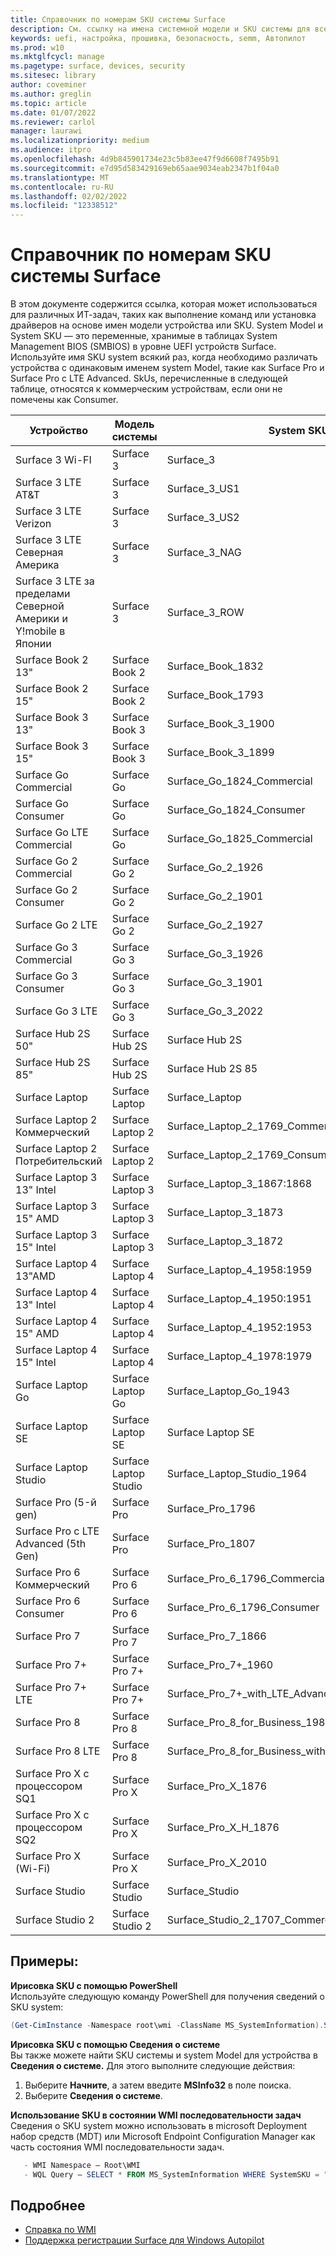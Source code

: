 ```yaml
---
title: Справочник по номерам SKU системы Surface
description: См. ссылку на имена системной модели и SKU системы для всех устройств Surface.
keywords: uefi, настройка, прошивка, безопасность, semm, Автопилот
ms.prod: w10
ms.mktglfcycl: manage
ms.pagetype: surface, devices, security
ms.sitesec: library
author: coveminer
ms.author: greglin
ms.topic: article
ms.date: 01/07/2022
ms.reviewer: carlol
manager: laurawi
ms.localizationpriority: medium
ms.audience: itpro
ms.openlocfilehash: 4d9b845901734e23c5b83ee47f9d6608f7495b91
ms.sourcegitcommit: e7d95d583429169eb65aae9034eab2347b1f04a0
ms.translationtype: MT
ms.contentlocale: ru-RU
ms.lasthandoff: 02/02/2022
ms.locfileid: "12338512"
---
```

# <a name="surface-system-sku-reference"></a>Справочник по номерам SKU системы Surface

В этом документе содержится ссылка, которая может использоваться для различных ИТ-задач, таких как выполнение команд или установка драйверов на основе имен модели устройства или SKU. System Model и System SKU — это переменные, хранимые в таблицах System Management BIOS (SMBIOS) в уровне UEFI устройств Surface. Используйте имя SKU system всякий раз, когда необходимо различать устройства с одинаковым именем system Model, такие как Surface Pro и Surface Pro с LTE Advanced. SkUs, перечисленные в следующей таблице, относятся к коммерческим устройствам, если они не помечены как Consumer. 

| Устройство   | Модель системы | System SKU       |
| ---------- | ----------- | -------------- |
| Surface 3 Wi-FI                                               | Surface 3        | Surface_3                        |
| Surface 3 LTE AT&T                                           | Surface 3        | Surface_3_US1                    |
| Surface 3 LTE Verizon                                        | Surface 3        | Surface_3_US2                    |
| Surface 3 LTE Северная Америка                                  | Surface 3        | Surface_3_NAG                    |
| Surface 3 LTE за пределами Северной Америки и Y!mobile в Японии | Surface 3        | Surface_3_ROW                    |
| Surface Book 2 13"                                           | Surface Book 2   | Surface_Book_1832                |
| Surface Book 2 15"                                           | Surface Book 2   | Surface_Book_1793                |
| Surface Book 3 13"                                           | Surface Book 3   | Surface_Book_3_1900                |
| Surface Book 3 15"                                           | Surface Book 3   | Surface_Book_3_1899
| Surface Go Commercial                                        | Surface Go       | Surface_Go_1824_Commercial       |
| Surface Go Consumer                                          | Surface Go       | Surface_Go_1824_Consumer         |
| Surface Go LTE Commercial                                    | Surface Go       | Surface_Go_1825_Commercial |
| Surface Go 2 Commercial                                      | Surface Go 2     | Surface_Go_2_1926                |
| Surface Go 2 Consumer                                        | Surface Go 2     | Surface_Go_2_1901                |
| Surface Go 2 LTE                                             | Surface Go 2     | Surface_Go_2_1927                |
| Surface Go 3 Commercial                                      | Surface Go 3     | Surface_Go_3_1926                |
| Surface Go 3 Consumer                                        | Surface Go 3     | Surface_Go_3_1901                |
| Surface Go 3 LTE                                             | Surface Go 3     | Surface_Go_3_2022                |
| Surface Hub 2S 50"                                           | Surface Hub 2S   | Surface Hub 2S                   |
| Surface Hub 2S 85"                                           | Surface Hub 2S   | Surface Hub 2S 85                |
| Surface Laptop                                               | Surface Laptop   | Surface_Laptop                   |
| Surface Laptop 2 Коммерческий                                  | Surface Laptop 2 | Surface_Laptop_2_1769_Commercial |
| Surface Laptop 2 Потребительский                                    | Surface Laptop 2 | Surface_Laptop_2_1769_Consumer   |
| Surface Laptop 3 13" Intel                                   | Surface Laptop 3 | Surface_Laptop_3_1867:1868 |
| Surface Laptop 3 15" AMD                                     | Surface Laptop 3 | Surface_Laptop_3_1873      |
| Surface Laptop 3 15" Intel                                   | Surface Laptop 3 | Surface_Laptop_3_1872      |
| Surface Laptop 4 13"AMD                                     | Surface Laptop 4 | Surface_Laptop_4_1958:1959    |
| Surface Laptop 4 13" Intel                                   | Surface Laptop 4 | Surface_Laptop_4_1950:1951 |
| Surface Laptop 4 15" AMD                                     | Surface Laptop 4 | Surface_Laptop_4_1952:1953     |
| Surface Laptop 4 15" Intel                                   | Surface Laptop 4 | Surface_Laptop_4_1978:1979     |
| Surface Laptop Go                                            | Surface Laptop Go | Surface_Laptop_Go_1943      |
| Surface Laptop SE                                            | Surface Laptop SE | Surface Laptop SE            |
| Surface Laptop Studio                                        | Surface Laptop Studio | Surface_Laptop_Studio_1964 |
| Surface Pro (5-й gen)                                        | Surface Pro      | Surface_Pro_1796                 |
| Surface Pro с LTE Advanced (5th Gen)                      | Surface Pro      | Surface_Pro_1807                 |
| Surface Pro 6 Коммерческий                                     | Surface Pro 6    | Surface_Pro_6_1796_Commercial    |
| Surface Pro 6 Consumer                                       | Surface Pro 6    | Surface_Pro_6_1796_Consumer      |
| Surface Pro 7                                                | Surface Pro 7    | Surface_Pro_7_1866         |
| Surface Pro 7+                                               | Surface Pro 7+   | Surface_Pro_7+_1960|
| Surface Pro 7+ LTE                                           | Surface Pro 7+   | Surface_Pro_7+_with_LTE_Advanced_1961|
| Surface Pro 8                                                | Surface Pro 8    | Surface_Pro_8_for_Business_1983|
| Surface Pro 8 LTE                                            | Surface Pro 8    | Surface_Pro_8_for_Business_with_LTE_Advanced_1982|
| Surface Pro X с процессором SQ1                             | Surface Pro X    | Surface_Pro_X_1876         |
| Surface Pro X с процессором SQ2                             | Surface Pro X    | Surface_Pro_X_H_1876        |
| Surface Pro X (Wi-Fi)                                        | Surface Pro X    | Surface_Pro_X_2010        |
| Surface Studio                                               | Surface Studio   | Surface_Studio   |
| Surface Studio 2                                             | Surface Studio 2 | Surface_Studio_2_1707_Commercial   |


## <a name="examples"></a>Примеры:

**Ирисовка SKU с помощью PowerShell**  
Используйте следующую команду PowerShell для получения сведений о SKU system:

 ``` powershell  
(Get-CimInstance -Namespace root\wmi -ClassName MS_SystemInformation).SystemSKU
```

**Ирисовка SKU с помощью Сведения о системе**  
Вы также можете найти SKU системы и system Model для устройства в **Сведения о системе.** Для этого выполните следующие действия:

1. Выберите **Начните**, а затем введите **MSInfo32** в поле поиска.  
1. Выберите **Сведения о системе**.

**Использование SKU в состоянии WMI последовательности задач**  
Сведения о SKU system можно использовать в microsoft Deployment набор средств (MDT) или Microsoft Endpoint Configuration Manager как часть состояния WMI последовательности задач.

 ``` powershell  
    - WMI Namespace – Root\WMI
    - WQL Query – SELECT * FROM MS_SystemInformation WHERE SystemSKU = "Surface_Pro_1796"
 ```

## <a name="learn-more"></a>Подробнее

- [Справка по WMI](/windows/win32/wmisdk/wmi-reference)
- [Поддержка регистрации Surface для Windows Autopilot](surface-autopilot-registration-support.md)
